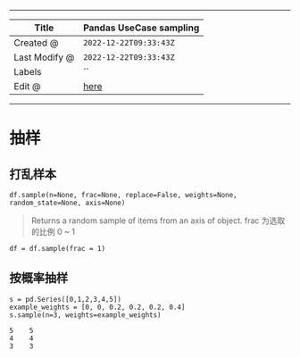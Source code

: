 -----

| Title         | Pandas UseCase sampling                              |
| ------------- | ---------------------------------------------------- |
| Created @     | `2022-12-22T09:33:43Z`                               |
| Last Modify @ | `2022-12-22T09:33:43Z`                               |
| Labels        | \`\`                                                 |
| Edit @        | [here](https://github.com/junxnone/xwiki/issues/203) |

-----

# 抽样

## 打乱样本

    df.sample(n=None, frac=None, replace=False, weights=None, random_state=None, axis=None)

> Returns a random sample of items from an axis of object. frac 为选取的比例 0
> \~ 1

``` 
df = df.sample(frac = 1) 
```

## 按概率抽样

    s = pd.Series([0,1,2,3,4,5])
    example_weights = [0, 0, 0.2, 0.2, 0.2, 0.4]
    s.sample(n=3, weights=example_weights)
    
    5    5
    4    4
    3    3
